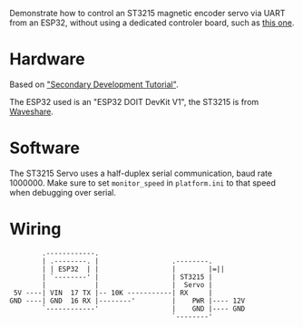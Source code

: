 Demonstrate how to control an ST3215 magnetic encoder servo via UART from an ESP32, without using a dedicated controler board, such as [this one](https://www.waveshare.com/wiki/Servo_Driver_with_ESP32).

# Hardware

Based on ["Secondary Development Tutorial"](https://www.waveshare.com/wiki/ST3215_Servo).

The ESP32 used is an "ESP32 DOIT DevKit V1", the ST3215 is from [Waveshare](https://www.waveshare.com/st3215-servo.htm).

# Software

The ST3215 Servo uses a half-duplex serial communication, baud rate 1000000. Make sure to set `monitor_speed` in `platform.ini` to that speed when debugging over serial.

# Wiring

            .------------.
            | .--------. |                  .--------.
            | | ESP32  | |                  |        |=||
            | `--------' |                  | ST3215 |
            |            |                  |  Servo |
     5V ----| VIN  17 TX |-- 10K -----------| RX     |
    GND ----| GND  16 RX |--------'         |    PWR |---- 12V
            `------------'                  |    GND |---- GND
                                            `--------'
